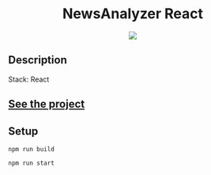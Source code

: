 <h1 align="center">NewsAnalyzer React</h1>
<p align="center">
  <img src="https://img.shields.io/badge/made%20by-opv1-blue.svg">
</p>

## Description

Stack: React

## [See the project](https://opv1.github.io/analyzer-yp-react/)

## Setup

```
npm run build
```

```
npm run start
```
